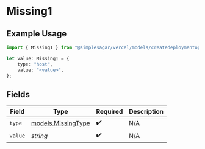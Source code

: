 # Missing1

## Example Usage

```typescript
import { Missing1 } from "@simplesagar/vercel/models/createdeploymentop.js";

let value: Missing1 = {
    type: "host",
    value: "<value>",
};
```

## Fields

| Field                                          | Type                                           | Required                                       | Description                                    |
| ---------------------------------------------- | ---------------------------------------------- | ---------------------------------------------- | ---------------------------------------------- |
| `type`                                         | [models.MissingType](../models/missingtype.md) | :heavy_check_mark:                             | N/A                                            |
| `value`                                        | *string*                                       | :heavy_check_mark:                             | N/A                                            |